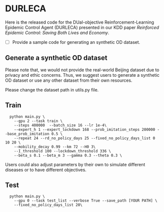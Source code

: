 # DURLECA
Here is the released code for the DUal-objective Reinforcement-Learning Epidemic Control Agent (DURLECA) presented in our KDD paper *Reinforced Epidemic Control: Saving Both Lives and Economy*.

- [ ] Provide a sample code for generating an synthetic OD dataset.


## Generate a synthetic OD dataset
Please note that, we would not provide the real-world Beijing dataset due to privacy and ethic concerns. Thus, we suggest users to generate a synthetic OD dataset or use any other dataset from their own resources.

Please change the dataset path in utils.py file.

## Train
```
  python main.py \
    --gpu 2 --task train \
    --steps 400000  --batch_size 16 --lr 1e-4\
    --expert_h 1 --expert_lockdown 168 --prob_imitation_steps 200000 --base_prob_imitation 0.5 \
    --repeat 24 --rd_no_policy_days 25 --fixed_no_policy_days_list 0 10 20 \
    --mobility_decay 0.99 --km 72 --H0 3\
    --I_threshold 100 --lockdown_threshold 336 \
    --beta_s 0.1 --beta_m 3 --gamma 0.3 --theta 0.3 \

```
Users could also adjust parameters by their own to simulate different diseases or to have different objectives.

## Test
```
  python main.py \
    --gpu 0 --task test_list --verbose True --save_path [YOUR PATH] \
    --fixed_no_policy_days_list 20\
```
